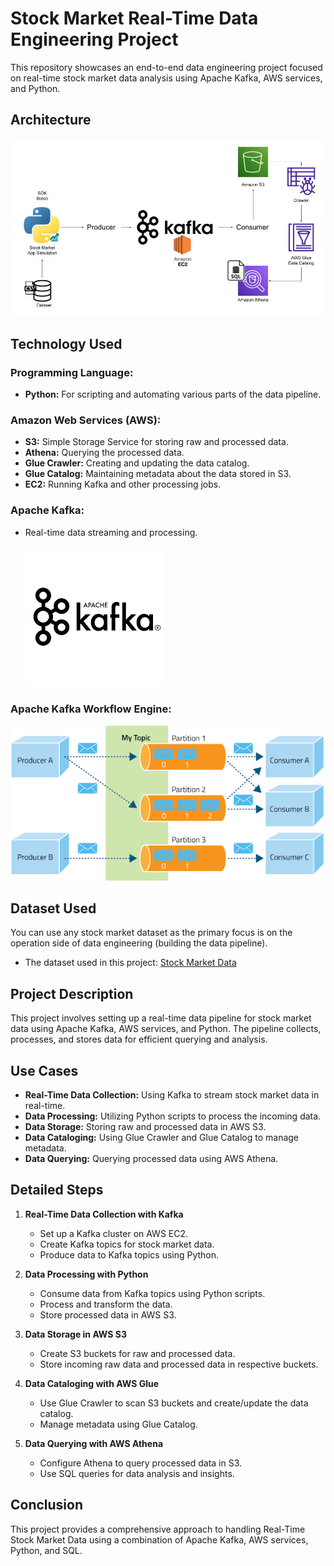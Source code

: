 # Stock Market Real-Time Data Engineering Project

This repository showcases an end-to-end data engineering project focused on real-time stock market data analysis using Apache Kafka, AWS services, and Python.

## Architecture

![Architecture](Architecture.jpg)

## Technology Used

### Programming Language:
- **Python:** For scripting and automating various parts of the data pipeline.

### Amazon Web Services (AWS):
- **S3:** Simple Storage Service for storing raw and processed data.
- **Athena:** Querying the processed data.
- **Glue Crawler:** Creating and updating the data catalog.
- **Glue Catalog:** Maintaining metadata about the data stored in S3.
- **EC2:** Running Kafka and other processing jobs.

### Apache Kafka:
- Real-time data streaming and processing.

  ![Apache Kafka logo](Apache_kafka.png)
  
### Apache Kafka Workflow Engine:
  ![Apache Kafka Workflow Engine](kafka_work_flow_Engine.png)

## Dataset Used

You can use any stock market dataset as the primary focus is on the operation side of data engineering (building the data pipeline).

- The dataset used in this project: [Stock Market Data](https://github.com/SuhailAhmedd/Real-Time-Stock-Market-Data-Pipeline-using-Kafka/blob/main/indexProcessed.csv)

## Project Description

This project involves setting up a real-time data pipeline for stock market data using Apache Kafka, AWS services, and Python. The pipeline collects, processes, and stores data for efficient querying and analysis.

## Use Cases

- **Real-Time Data Collection:** Using Kafka to stream stock market data in real-time.
- **Data Processing:** Utilizing Python scripts to process the incoming data.
- **Data Storage:** Storing raw and processed data in AWS S3.
- **Data Cataloging:** Using Glue Crawler and Glue Catalog to manage metadata.
- **Data Querying:** Querying processed data using AWS Athena.

## Detailed Steps

1. **Real-Time Data Collection with Kafka**
    - Set up a Kafka cluster on AWS EC2.
    - Create Kafka topics for stock market data.
    - Produce data to Kafka topics using Python.

2. **Data Processing with Python**
    - Consume data from Kafka topics using Python scripts.
    - Process and transform the data.
    - Store processed data in AWS S3.

3. **Data Storage in AWS S3**
    - Create S3 buckets for raw and processed data.
    - Store incoming raw data and processed data in respective buckets.

4. **Data Cataloging with AWS Glue**
    - Use Glue Crawler to scan S3 buckets and create/update the data catalog.
    - Manage metadata using Glue Catalog.

5. **Data Querying with AWS Athena**
    - Configure Athena to query processed data in S3.
    - Use SQL queries for data analysis and insights.

## Conclusion

This project provides a comprehensive approach to handling Real-Time Stock Market Data using a combination of Apache Kafka, AWS services, Python, and SQL.

